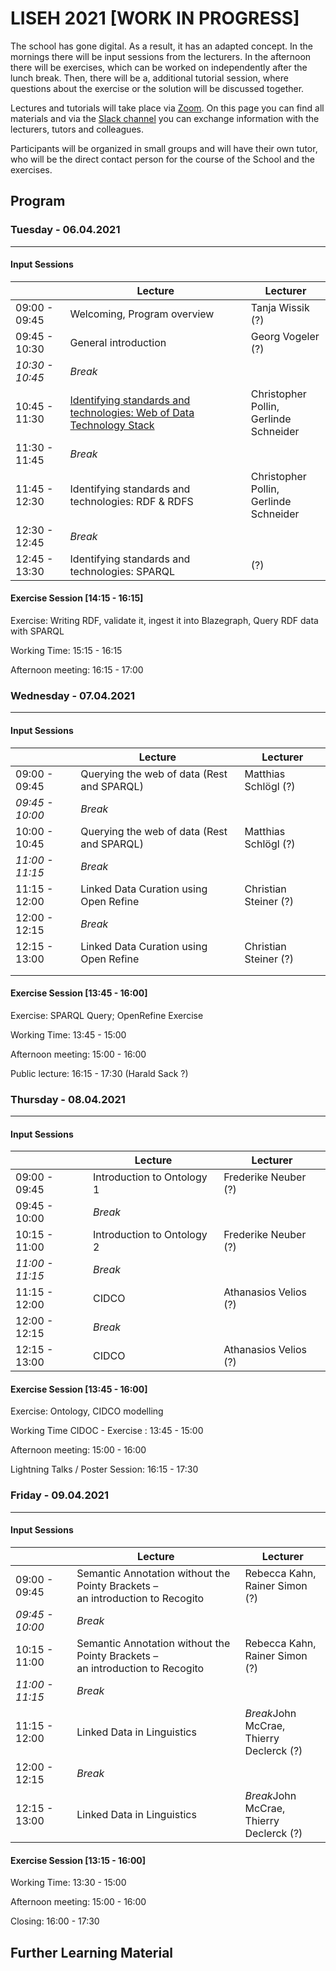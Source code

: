 # LISEH 2021 [WORK IN PROGRESS]

The school has gone digital. As a result, it has an adapted concept. In the mornings there will be input sessions from the lecturers. In the afternoon there will be exercises, which can be worked on independently after the lunch break. Then, there will be a, additional tutorial session, where questions about the exercise or the solution will be discussed together.

Lectures and tutorials will take place via [Zoom](). On this page you can find all materials and via the [Slack channel]() you can exchange information with the lecturers, tutors and colleagues.

Participants will be organized in small groups and will have their own tutor, who will be the direct contact person for the course of the School and the exercises.

## Program

### Tuesday - 06.04.2021

------

#### Input Sessions

|                 | Lecture                                                      | Lecturer                                     |
| --------------- | ------------------------------------------------------------ | -------------------------------------------- |
| 09:00 - 09:45   | Welcoming, Program overview                                  | Tanja Wissik (?)                             |
| 09:45 - 10:30   | General introduction                                         | Georg Vogeler (?)                            |
| *10:30 - 10:45* | *Break*                                                      |                                              |
| 10:45 - 11:30   | [Identifying standards and technologies: Web of Data Technology Stack](https://docs.google.com/presentation/d/1T7SW8qbnpFYdLQEOIN8StRZJ4cMedFHYWL08Ve35WXI/edit?usp=sharing) | Christopher Pollin, <br />Gerlinde Schneider |
| 11:30 - 11:45   | *Break*                                                      |                                              |
| 11:45 - 12:30   | Identifying standards and technologies: RDF & RDFS           | Christopher Pollin, <br />Gerlinde Schneider |
| 12:30 - 12:45   | *Break*                                                      |                                              |
| 12:45 - 13:30   | Identifying standards and technologies: SPARQL               | (?)                                          |

#### Exercise Session [14:15 - 16:15]

Exercise: Writing RDF, validate it, ingest it into Blazegraph, Query RDF data with SPARQL

Working Time: 15:15 - 16:15

Afternoon meeting: 16:15 - 17:00

### Wednesday - 07.04.2021

------

#### Input Sessions

|                 | Lecture                                    | Lecturer              |
| :-------------- | ------------------------------------------ | --------------------- |
| 09:00 - 09:45   | Querying the web of data (Rest and SPARQL) | Matthias Schlögl (?)  |
| *09:45 - 10:00* | *Break*                                    |                       |
| 10:00 - 10:45   | Querying the web of data (Rest and SPARQL) | Matthias Schlögl (?)  |
| *11:00 - 11:15* | *Break*                                    |                       |
| 11:15 - 12:00   | Linked Data Curation using Open Refine     | Christian Steiner (?) |
| 12:00 - 12:15   | *Break*                                    |                       |
| 12:15 - 13:00   | Linked Data Curation using Open Refine     | Christian Steiner (?) |
|                 |                                            |                       |
|                 |                                            |                       |

#### Exercise Session  [13:45 - 16:00]

Exercise: SPARQL Query; OpenRefine Exercise

Working Time: 13:45 - 15:00

Afternoon meeting: 15:00 - 16:00

Public lecture: 16:15 - 17:30  (Harald Sack ?)

### Thursday - 08.04.2021

------

#### Input Sessions

|                 | Lecture                    | Lecturer              |
| --------------- | -------------------------- | --------------------- |
| 09:00 - 09:45   | Introduction to Ontology 1 | Frederike Neuber (?)  |
| 09:45 - 10:00   | *Break*                    |                       |
| 10:15 - 11:00   | Introduction to Ontology 2 | Frederike Neuber (?)  |
| *11:00 - 11:15* | *Break*                    |                       |
| 11:15 - 12:00   | CIDCO                      | Athanasios Velios (?) |
| 12:00 - 12:15   | *Break*                    |                       |
| 12:15 - 13:00   | CIDCO                      | Athanasios Velios (?) |

#### Exercise Session  [13:45 - 16:00]

Exercise: Ontology, CIDCO modelling

Working Time CIDOC - Exercise : 13:45 - 15:00

Afternoon meeting: 15:00 - 16:00

Lightning Talks / Poster Session: 16:15 - 17:30

### Friday  - 09.04.2021

------

#### Input Sessions

|                 | Lecture                                                      | Lecturer                                       |
| --------------- | ------------------------------------------------------------ | ---------------------------------------------- |
| 09:00 - 09:45   | Semantic Annotation without the Pointy Brackets – <br />an introduction to Recogito | Rebecca Kahn,<br />Rainer Simon (?)            |
| *09:45 - 10:00* | *Break*                                                      |                                                |
| 10:15 - 11:00   | Semantic Annotation without the Pointy Brackets – <br />an introduction to Recogito | Rebecca Kahn,<br />Rainer Simon (?)            |
| *11:00 - 11:15* | *Break*                                                      |                                                |
| 11:15 - 12:00   | Linked Data in Linguistics                                   | *Break*John McCrae, <br />Thierry Declerck (?) |
| 12:00 - 12:15   | *Break*                                                      |                                                |
| 12:15 - 13:00   | Linked Data in Linguistics                                   | *Break*John McCrae, <br />Thierry Declerck (?) |

#### Exercise Session  [13:15 - 16:00]

Working Time: 13:30 - 15:00

Afternoon meeting: 15:00 - 16:00

Closing: 16:00 - 17:30

## Further Learning Material